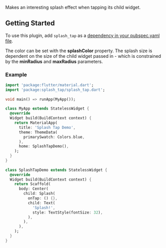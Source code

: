 
Makes an interesting splash effect when tapping its child widget.  
  
## Getting Started  
  
To use this plugin, add `splash_tap` as a [dependency in your pubspec.yaml file](https://flutter.io/platform-plugins/).  
  
The color can be set with the **splashColor** property. The splash size is dependent on the size of the child widget passed in - which is constrained by the **minRadius** and **maxRadius** parameters.
  
### Example  
  
```dart  
import 'package:flutter/material.dart';  
import 'package:splash_tap/splash_tap.dart';  
  
void main() => runApp(MyApp());  
  
class MyApp extends StatelessWidget {  
  @override  
  Widget build(BuildContext context) {  
    return MaterialApp(  
      title: 'Splash Tap Demo',  
      theme: ThemeData(  
        primarySwatch: Colors.blue,  
      ),  
      home: SplashTapDemo(),  
    );  
  }  
}  
  
class SplashTapDemo extends StatelessWidget {  
  @override  
  Widget build(BuildContext context) {  
    return Scaffold(  
      body: Center(  
        child: Splash(  
          onTap: () {},  
          child: Text(  
            'Splash!',  
            style: TextStyle(fontSize: 32),  
          ),  
        ),  
      ),  
    );  
  }  
}  
```